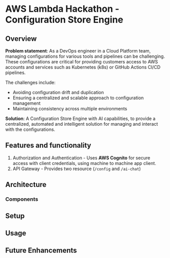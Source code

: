 # AWS Lambda Hackathon - Configuration Store Engine

## Overview

**Problem statement**: As a DevOps engineer in a Cloud Platform team, managing configurations for various tools and pipelines can be challenging. These configurations are critical for providing customers access to AWS accounts and services such as Kubernetes (k8s) or GitHub Actions CI/CD pipelines.

The challenges include:
- Avoiding configuration drift and duplication
- Ensuring a centralized and scalable approach to configuration management
- Maintaining consistency across multiple environments

**Solution**: A Configuration Store Engine with AI capabilities, to provide a centralized, automated and intelligent solution for managing and interact with the configurations.

## Features and functionality

1. Authorization and Authentication - Uses **AWS Cognito** for secure access with client credentials, using machine to machine app client.
2. API Gateway - Provides two resource (```/config``` and ```/ai-chat```)

## Architecture
### Components

## Setup

## Usage

## Future Enhancements
